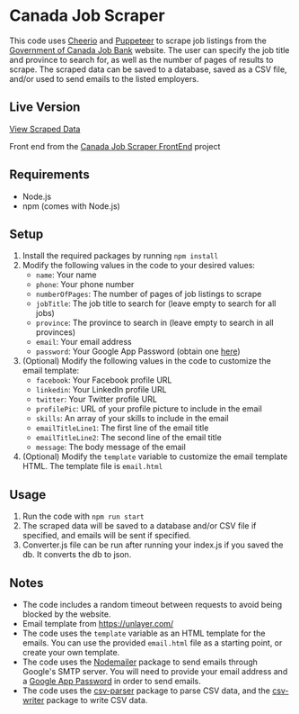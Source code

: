 <h1>Canada Job Scraper</h1>

<p>This code uses <a href="https://cheerio.js.org/">Cheerio</a> and <a href="https://pptr.dev/">Puppeteer</a> to scrape job listings from the <a href="https://www.jobbank.gc.ca">Government of Canada Job Bank</a> website. The user can specify the job title and province to search for, as well as the number of pages of results to scrape. The scraped data can be saved to a database, saved as a CSV file, and/or used to send emails to the listed employers.</p>

<h2>Live Version</h2>

<a href="https://stellular-praline-beb11a.netlify.app/" target="_blank">View Scraped Data</a>
<p>Front end from the <a href="https://github.com/M3D3L/CanadaJobScraperFrontEnd" target="_blank">Canada Job Scraper FrontEnd</a> project</p>

<h2>Requirements</h2>
<ul>
  <li>Node.js</li>
  <li>npm (comes with Node.js)</li>
</ul>

<h2>Setup</h2>
<ol>
  <li>Install the required packages by running <code>npm install</code></li>
  <li>Modify the following values in the code to your desired values:
    <ul>
      <li><code>name</code>: Your name</li>
      <li><code>phone</code>: Your phone number</li>
      <li><code>numberOfPages</code>: The number of pages of job listings to scrape</li>
      <li><code>jobTitle</code>: The job title to search for (leave empty to search for all jobs)</li>
      <li><code>province</code>: The province to search in (leave empty to search in all provinces)</li>
      <li><code>email</code>: Your email address</li>
      <li><code>password</code>: Your Google App Password (obtain one <a href="https://myaccount.google.com/apppasswords">here</a>)</li>
    </ul>
  </li>
  <li>(Optional) Modify the following values in the code to customize the email template:
    <ul>
      <li><code>facebook</code>: Your Facebook profile URL</li>
      <li><code>linkedin</code>: Your LinkedIn profile URL</li>
      <li><code>twitter</code>: Your Twitter profile URL</li>
      <li><code>profilePic</code>: URL of your profile picture to include in the email</li>
      <li><code>skills</code>: An array of your skills to include in the email</li>
      <li><code>emailTitleLine1</code>: The first line of the email title</li>
      <li><code>emailTitleLine2</code>: The second line of the email title</li>
      <li><code>message</code>: The body message of the email</li>
    </ul>
  </li>
  <li>(Optional) Modify the <code>template</code> variable to customize the email template HTML. The template file is <code>email.html</code></li>
</ol>

<h2>Usage</h2>
<ol>
  <li>Run the code with <code>npm run start</code></li>
  <li>The scraped data will be saved to a database and/or CSV file if specified, and emails will be sent if specified.</li>
  <li>Converter.js file can be run after running your index.js if you saved the db. It converts the db to json.</li>
</ol>

<h2>Notes</h2>
<ul>
  <li>The code includes a random timeout between requests to avoid being blocked by the website.</li>
  <li>Email template from <a href="https://unlayer.com/templates">https://unlayer.com/</a></li>
  <li>The code uses the <code>template</code> variable as an HTML template for the emails. You can use the provided <code>email.html</code> file as a starting point, or create your own template.</li>
  <li>The code uses the <a href="https://nodemailer.com/about/">Nodemailer</a> package to send emails through Google's SMTP server. You will need to provide your email address and a <a href="https://myaccount.google.com/apppasswords">Google App Password</a> in order to send emails.</li>
  <li>The code uses the <a href="https://www.npmjs.com/package/csv-parser">csv-parser</a> package to parse CSV data, and the <a href="https://www.npmjs.com/package/csv-writer">csv-writer</a> package to write CSV data.
  </li>
</ul>